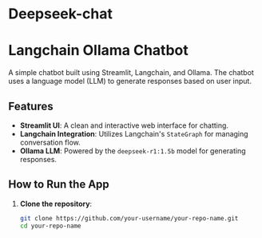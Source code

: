 # Deepseek-chat
# Langchain Ollama Chatbot

A simple chatbot built using Streamlit, Langchain, and Ollama. The chatbot uses a language model (LLM) to generate responses based on user input.

## Features
- **Streamlit UI**: A clean and interactive web interface for chatting.
- **Langchain Integration**: Utilizes Langchain's `StateGraph` for managing conversation flow.
- **Ollama LLM**: Powered by the `deepseek-r1:1.5b` model for generating responses.

## How to Run the App

1. **Clone the repository**:
   ```bash
   git clone https://github.com/your-username/your-repo-name.git
   cd your-repo-name
